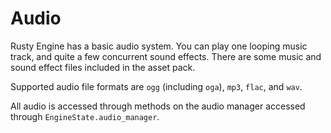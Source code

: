 # Audio

Rusty Engine has a basic audio system. You can play one looping music track, and quite a few concurrent sound effects.  There are some music and sound effect files included in the asset pack.

Supported audio file formats are `ogg` (including `oga`), `mp3`, `flac`, and `wav`.

All audio is accessed through methods on the audio manager accessed through `EngineState.audio_manager`.
